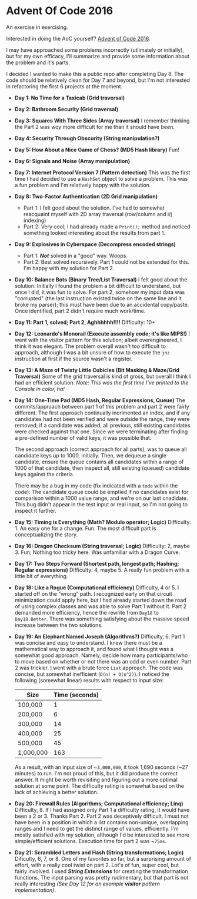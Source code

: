 # Advent Of Code 2016
An exercise in exercising.

Interested in doing the AoC yourself?  [Advent of Code 2016](http://adventofcode.com/2016).

I may have approached some problems incorrectly (utlimately or initially), but for my own efficacy, I'll summarize and provide some information about the problem and it's parts.

I decided I wanted to make this a public repo after completing Day 8. The code should be relatively clean for Day 7 and beyond, but I'm not interested in refactoring the first 6 projects at the moment.

- **Day 1:  No Time for a Taxicab  (Grid traversal)**

- **Day 2: Bathroom Security (Grid traversal)**

- **Day 3: Squares With Three Sides (Array traversal)**
  I remember thinking the Part 2 was *way* more difficult for me than it should have been.

- **Day 4: Security Through Obscurity (String manipulation?)**

- **Day 5: How About a Nice Game of Chess? (MD5 Hash library)**
  Fun!
- **Day 6: Signals and Noise (Array manipulation)**

- **Day 7: Internet Protocol Version 7 (Pattern detection)**
  This was the first time I had decided to use a `HashSet` object to solve a problem.  This was a fun problem and I'm relatively happy with the solution.

- **Day 8: Two-Factor Authentication (2D Grid manipulation)**
  - Part 1: I felt good about the solution. I've had to somewhat reacquaint myself with 2D array traversal (row/column and i/j indexing)
  - Part 2: Very cool; I had already made a `Print();` method and noticed something looked interesting about the results from part 1.

- **Day 9: Explosives in Cyberspace (Decompress encoded strings)**
  - Part 1: ***Not*** solved in a "good" way. Woops.
  - Part 2: Best solved recursively. Part 1 could not be extended for this. I'm happy with my solution for Part 2.

- **Day 10: Balance Bots (Binary Tree/List Traversal)**
  I felt good about the solution. Initially I found the problem a bit difficult to understand, but once I did, it was fun to solve. For part 2, somehow my input data was "corrupted" (the last instruction existed twice on the same line and it broke my parser); this must have been due to an accidental copy/paste. Once identified, part 2 didn't require much work/time.

- **Day 11: Part 1, solved; Part 2, Aghhhhhh!!!!**
  Difficulty: 10+

- **Day 12: Leonardo's Monorail (Execute assembly code; it's like MIPS!)**
  I went with the visitor pattern for this solution; albeit overengineered, I think it was elegant. The problem overall wasn't too difficult to approach, although I was a bit unsure of how to execute the `jnz` instruction at first if the source wasn't a register.

- **Day 13: A Maze of Twisty Little Cubicles (Bit Masking & Maze/Grid Traversal)**
Some of the grid traversal is kind of gross, but overall I think I had an efficient solution. *Note: This was the first time I've printed to the Console in color, ha!*

- **Day 14: One-Time Pad (MD5 Hash, Regular Expressions, Queue)**
  The commits/approach between part 1 of this problem and part 2 were fairly different.  The first approach continually incrimented an index, and if any candidates had not been verified and were outside the range, they were removed; if a candidate was added, all previous, still existing candidates were checked against that one. Since we were terminating after finding a pre-defined number of valid keys, it was possible that.

  The second approach (correct approach for all parts), was to queue all candidate keys up to 1000, initially. Then, we dequeue a single candidate, ensure the queue contains all candidates within a range of 1000 of that candidate, then inspect all, still existing (queued) candidate keys against the criteria. 

  There may be a bug in my code (fix indicated with a `todo` within the code): The candidate queue could be emptied if no candidates exist for comparison within a 1000 value range, and we're on our last cnadidate. This bug didn't appear in the test input or real input, so I'm not going to inspect it further.

- **Day 15: Timing is Everything (Math? Modulo operator; Logic)**
  Difficulty: 1.
  An easy one for a change. Fun. The most difficult part is conceptualizing the story.

- **Day 16: Dragon Checksum (String traversal; Logic)**
  Difficulty: 2, maybe 3.
  Fun; Nothing too tricky here. Was unfamiliar with a Dragon Curve.

- **Day 17: Two Steps Forward (Shortest path, longest path; Hashing; Regular expressions)**
  Difficulty: 4, maybe 5.
  A really fun problem with a little bit of everything.

- **Day 18: Like a Rogue (Computational efficiency)**
  Difficulty, 4 or 5.
  I started off on the "wrong" path. I recognized early on that circuit minimization could apply here, but I had already started down the road of using complex classes and was able to solve Part 1 without it. Part 2 demanded more efficiency, hence the rewrite from `Day18` to `Day18.Better`.  There was something satisfying about the massive speed increase between the two solutions.

- **Day 19: An Elephant Named Joseph (Algorithms?)**
  Difficulty, 6.
  Part 1 was concise and easy to understand. I knew there must be a mathematical way to approach it, and found what I thought was a somewhat good approach. Namely, decide how many participants/who to move based on whether or not there was an odd or even number. Part 2 was trickier. I went with a brute force `List` approach. The code was concise, but somewhat inefficient (`O(n) + O(n^2)`). I noticed the following (somewhat linear) results with respect to input size:
  
  |   Size    | Time (seconds) |
  | --------- | -------------- |
  |   100,000 |              1 |
  |   200,000 |              6 |
  |   300,000 |             14 |
  |   400,000 |             25 |
  |   500,000 |             45 |
  | 1,000,000 |            163 |

  As a result, with an input size of ~`3,000,000`, it took 1,690 seconds (~27 minutes) to run. I'm not proud of this, but it did produce the correct answer. It might be worth revisiting and figuring out a more optimal solution at some point. The difficulty rating is somewhat based on the lack of achieving a better solution.

- **Day 20: Firewall Rules (Algorithms; Computational efficiency; Linq)**
Difficulty, 8. If I had assigned only Part 1 a difficulty rating, it would have been a 2 or 3.  Thanks Part 2.  Part 2 was deceptively difficult.  I must not have been in a position in which a list contains non-unique, overlapping ranges and I need to get the distinct range of values, efficiently. I'm mostly satisfied with my solution, although I'd be interested to see more simple/efficient solutions. Execution time for part 2 was ~`75ms`.

- **Day 21: Scrambled Letters and Hash (String transformations; Logic)**
Dificulty, 6, 7, or 8. One of my favorites so far, but a surprising amount of effort, with a really cool twist on part 2. Lot's of fun, super cool, but fairly involved. I used ***String Extensions*** for creating the transformation functions. The input parsing was pretty rudimentary, but that part is not really interesting *(See Day 12 for an example* ***visitor*** *pattern implementation)*.
